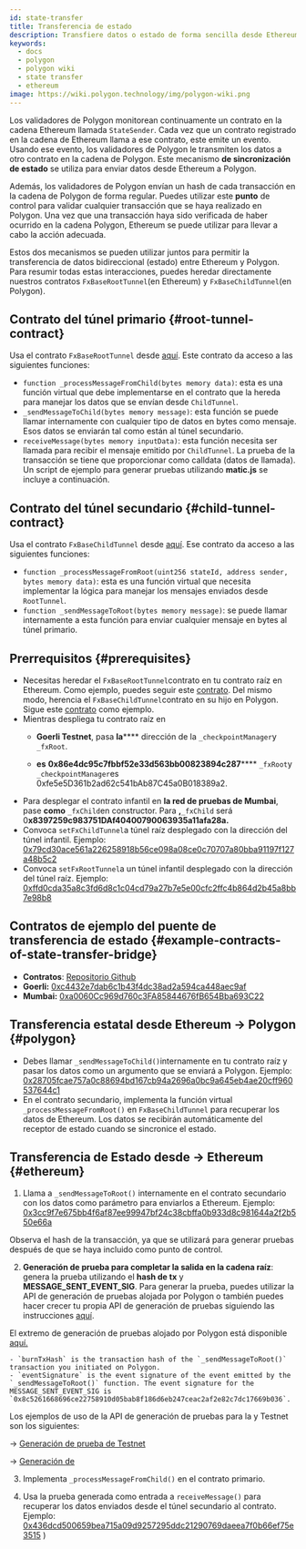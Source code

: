 ```yaml
---
id: state-transfer
title: Transferencia de estado
description: Transfiere datos o estado de forma sencilla desde Ethereum a Polygon.
keywords:
  - docs
  - polygon
  - polygon wiki
  - state transfer
  - ethereum
image: https://wiki.polygon.technology/img/polygon-wiki.png
---
```


Los validadores de Polygon monitorean continuamente un contrato en la cadena Ethereum llamada `StateSender`. Cada vez que un contrato registrado en la cadena de Ethereum llama a ese contrato, este emite un evento. Usando ese evento, los validadores de Polygon le transmiten los datos a otro contrato en la cadena de Polygon. Este mecanismo **de sincronización de estado** se utiliza para enviar datos desde Ethereum a Polygon.

Además, los validadores de Polygon envían un hash de cada transacción en la cadena de Polygon de forma regular. Puedes utilizar este **punto** de control para validar cualquier transacción que se haya realizado en Polygon. Una vez que una transacción haya sido verificada de haber ocurrido en la cadena Polygon, Ethereum se puede utilizar para llevar a cabo la acción adecuada.

Estos dos mecanismos se pueden utilizar juntos para permitir la transferencia de datos bidireccional (estado) entre Ethereum y Polygon. Para resumir todas estas interacciones, puedes heredar directamente nuestros contratos `FxBaseRootTunnel`(en Ethereum) y `FxBaseChildTunnel`(en Polygon).

## Contrato del túnel primario {#root-tunnel-contract}

Usa el contrato `FxBaseRootTunnel` desde [aquí](https://github.com/jdkanani/fx-portal/blob/main/contracts/tunnel/FxBaseRootTunnel.sol). Este contrato da acceso a las siguientes funciones:

- `function _processMessageFromChild(bytes memory data)`: esta es una función virtual que debe implementarse en el contrato que la hereda para manejar los datos que se envían desde `ChildTunnel`.
- `_sendMessageToChild(bytes memory message)`: esta función se puede llamar internamente con cualquier tipo de datos en bytes como mensaje. Esos datos se enviarán tal como están al túnel secundario.
- `receiveMessage(bytes memory inputData)`: esta función necesita ser llamada para recibir el mensaje emitido por `ChildTunnel`. La prueba de la transacción se tiene que proporcionar como calldata (datos de llamada). Un script de ejemplo para generar pruebas utilizando **matic.js** se incluye a continuación.

## Contrato del túnel secundario {#child-tunnel-contract}

Usa el contrato `FxBaseChildTunnel` desde [aquí](https://github.com/jdkanani/fx-portal/blob/main/contracts/tunnel/FxBaseChildTunnel.sol). Ese contrato da acceso a las siguientes funciones:

- `function _processMessageFromRoot(uint256 stateId, address sender, bytes memory data)`: esta es una función virtual que necesita implementar la lógica para manejar los mensajes enviados desde `RootTunnel`.
- `function _sendMessageToRoot(bytes memory message)`: se puede llamar internamente a esta función para enviar cualquier mensaje en bytes al túnel primario.

## Prerrequisitos {#prerequisites}

- Necesitas heredar el `FxBaseRootTunnel`contrato en tu contrato raíz en Ethereum. Como ejemplo, puedes seguir este [contrato](https://github.com/jdkanani/fx-portal/blob/main/contracts/examples/state-transfer/FxStateRootTunnel.sol). Del mismo modo, herencia el `FxBaseChildTunnel`contrato en su hijo en Polygon. Sigue este [contrato](https://github.com/jdkanani/fx-portal/blob/main/contracts/examples/state-transfer/FxStateChildTunnel.sol) como ejemplo.
- Mientras despliega tu contrato raíz en
  - **Goerli Testnet**, pasa **la****** dirección de la    `_checkpointManager`y `_fxRoot`.

  -  **es** **0x86e4dc95c7fbbf52e33d563bb00823894c287****** `_fxRoot`y `_checkpointManager`es 0xfe5e5D361b2ad62c541bAb87C45a0B018389a2.
- Para desplegar el contrato infantil en **la red de pruebas de Mumbai**, pase  **como** `_fxChild`en constructor. Para   **,**`_fxChild` será 0**x8397259c983751DAf40400790063935a11afa28a.**
- Convoca `setFxChildTunnel`a túnel raíz desplegado con la dirección del túnel infantil. Ejemplo: [0x79cd30ace561a226258918b56ce098a08ce0c70707a80bba91197f127a48b5c2](https://goerli.etherscan.io/tx/0x79cd30ace561a226258918b56ce098a08ce0c70707a80bba91197f127a48b5c2)
- Convoca `setFxRootTunnel`a un túnel infantil desplegado con la dirección del túnel raíz. Ejemplo: [0xffd0cda35a8c3fd6d8c1c04cd79a27b7e5e00cfc2ffc4b864d2b45a8bb7e98b8](https://mumbai.polygonscan.com/tx/0xffd0cda35a8c3fd6d8c1c04cd79a27b7e5e00cfc2ffc4b864d2b45a8bb7e98b8/internal-transactions)

## Contratos de ejemplo del puente de transferencia de estado {#example-contracts-of-state-transfer-bridge}

- **Contratos**: [Repositorio Github](https://github.com/jdkanani/fx-portal/tree/main/contracts/tunnel)
- **Goerli:** [0xc4432e7dab6c1b43f4dc38ad2a594ca448aec9af](https://goerli.etherscan.io/address/0xc4432e7dab6c1b43f4dc38ad2a594ca448aec9af)
- **Mumbai:** [0xa0060Cc969d760c3FA85844676fB654Bba693C22](https://mumbai.polygonscan.com/address/0xa0060Cc969d760c3FA85844676fB654Bba693C22/transactions)

## Transferencia estatal desde Ethereum → Polygon {#polygon}

- Debes llamar `_sendMessageToChild()`internamente en tu contrato raíz y pasar los datos como un argumento que se enviará a Polygon. Ejemplo: [0x28705fcae757a0c88694bd167cb94a2696a0bc9a645eb4ae20cff960537644c1](https://goerli.etherscan.io/tx/0x28705fcae757a0c88694bd167cb94a2696a0bc9a645eb4ae20cff960537644c1)
- En el contrato secundario, implementa la función virtual `_processMessageFromRoot()` en `FxBaseChildTunnel` para recuperar los datos de Ethereum. Los datos se recibirán automáticamente del receptor de estado cuando se sincronice el estado.

## Transferencia de Estado desde  → Ethereum {#ethereum}

1. Llama a `_sendMessageToRoot()` internamente en el contrato secundario con los datos como parámetro para enviarlos a Ethereum. Ejemplo: [0x3cc9f7e675bb4f6af87ee99947bf24c38cbffa0b933d8c981644a2f2b550e66a](https://mumbai.polygonscan.com/tx/0x3cc9f7e675bb4f6af87ee99947bf24c38cbffa0b933d8c981644a2f2b550e66a/logs)

Observa el hash de la transacción, ya que se utilizará para generar pruebas después de que se haya incluido como punto de control.

2. **Generación de prueba para completar la salida en la cadena raíz**: genera la prueba utilizando el **hash de tx** y **MESSAGE_SENT_EVENT_SIG**. Para generar la prueba, puedes utilizar la API de generación de pruebas alojada por Polygon o también puedes hacer crecer tu propia API de generación de pruebas siguiendo las instrucciones [aquí](https://github.com/maticnetwork/proof-generation-api).

El extremo de generación de pruebas alojado por Polygon está disponible [aquí.](https://apis.matic.network/api/v1/matic/exit-payload/{burnTxHash}?eventSignature={eventSignature})

    - `burnTxHash` is the transaction hash of the `_sendMessageToRoot()` transaction you initiated on Polygon.
    - `eventSignature` is the event signature of the event emitted by the `_sendMessageToRoot()` function. The event signature for the MESSAGE_SENT_EVENT_SIG is `0x8c5261668696ce22758910d05bab8f186d6eb247ceac2af2e82c7dc17669b036`.

Los ejemplos de uso de la API de generación de pruebas para la  y Testnet son los siguientes:

→ [Generación de prueba de Testnet](https://apis.matic.network/api/v1/mumbai/exit-payload/0x4756b76a9611cffee3d2eb645819e988c34615621ea256f818ab788d81e1f838?eventSignature=0x8c5261668696ce22758910d05bab8f186d6eb247ceac2af2e82c7dc17669b036)

→ [Generación de   ](https://apis.matic.network/api/v1/matic/exit-payload/0x70bb6dbee84bd4ef1cd1891c666733d0803d81ac762ff7fdc4726e4525c1e23b?eventSignature=0x8c5261668696ce22758910d05bab8f186d6eb247ceac2af2e82c7dc17669b036)

3. Implementa `_processMessageFromChild()` en el contrato primario.

4. Usa la prueba generada como entrada a `receiveMessage()` para recuperar los datos enviados desde el túnel secundario al contrato. Ejemplo: [0x436dcd500659bea715a09d9257295ddc21290769daeea7f0b66ef75e3515](https://goerli.etherscan.io/tx/0x436dcd500659bea715a09d9257295ddc21290769daeea7f0b666166ef75e3515) )
